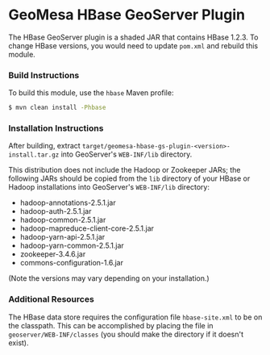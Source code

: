 # GeoMesa HBase GeoServer Plugin

The HBase GeoServer plugin is a shaded JAR that contains HBase 1.2.3. To change HBase versions,
you would need to update `pom.xml` and rebuild this module.

### Build Instructions

To build this module, use the `hbase` Maven profile:

```bash
$ mvn clean install -Phbase
```

### Installation Instructions

After building, extract `target/geomesa-hbase-gs-plugin-<version>-install.tar.gz` into GeoServer's ``WEB-INF/lib`` directory.

This distribution does not include the Hadoop or Zookeeper JARs; the following JARs
should be copied from the ``lib`` directory of your HBase or Hadoop installations into
GeoServer's ``WEB-INF/lib`` directory:

 * hadoop-annotations-2.5.1.jar
 * hadoop-auth-2.5.1.jar
 * hadoop-common-2.5.1.jar
 * hadoop-mapreduce-client-core-2.5.1.jar
 * hadoop-yarn-api-2.5.1.jar
 * hadoop-yarn-common-2.5.1.jar
 * zookeeper-3.4.6.jar
 * commons-configuration-1.6.jar

(Note the versions may vary depending on your installation.)

### Additional Resources

The HBase data store requires the configuration file `hbase-site.xml` to be on the classpath. This can
be accomplished by placing the file in `geoserver/WEB-INF/classes` (you should make the directory if it
doesn't exist).
